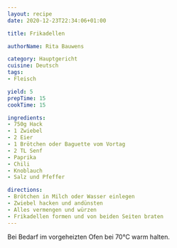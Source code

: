 ```yaml
---
layout: recipe
date: 2020-12-23T22:34:06+01:00

title: Frikadellen

authorName: Rita Bauwens

category: Hauptgericht
cuisine: Deutsch
tags:
- Fleisch

yield: 5
prepTime: 15
cookTime: 15

ingredients:
- 750g Hack
- 1 Zwiebel
- 2 Eier
- 1 Brötchen oder Baguette vom Vortag
- 2 TL Senf
- Paprika
- Chili
- Knoblauch
- Salz und Pfeffer

directions:
- Brötchen in Milch oder Wasser einlegen
- Zwiebel hacken und andünsten
- Alles vermengen und würzen
- Frikadellen formen und von beiden Seiten braten
---
```


Bei Bedarf im vorgeheizten Ofen bei 70°C warm halten.
